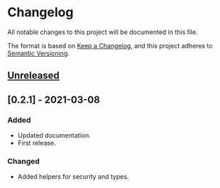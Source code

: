 # Changelog
All notable changes to this project will be documented in this file.

The format is based on [Keep a Changelog](https://keepachangelog.com/en/1.0.0/),
and this project adheres to [Semantic Versioning](https://semver.org/spec/v2.0.0.html).

## [Unreleased]

## [0.2.1] - 2021-03-08
### Added
- Updated documentation.
- First release.

### Changed
- Added helpers for security and types.

[Unreleased]: https://github.com/nelsongomes/ts-openapi/compare/v0.2.1...HEAD
